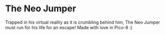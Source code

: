 # The Neo Jumper

Trapped in his virtual reality as it is crumbling behind him, The Neo Jumper
must run for his life for an escape! Made with love in Pico-8 :)
